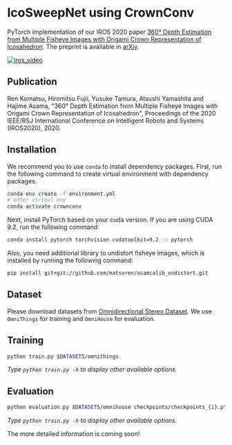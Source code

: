 # IcoSweepNet using CrownConv
PyTorch implementation of our IROS 2020 paper 
[360° Depth Estimation from Multiple Fisheye Images with Origami Crown Representation of Icosahedron](#). 
The preprint is available in [arXiv](https://arxiv.org/abs/2007.06891).

[![iros_video](https://img.youtube.com/vi/_vVD-zDMvyM/0.jpg)](https://youtu.be/_vVD-zDMvyM)


## Publication
Ren Komatsu, Hiromitsu Fujii, Yusuke Tamura, Atsushi Yamashita and Hajime Asama, "360° Depth Estimation from Multiple Fisheye Images with Origami Crown Representation of Icosahedron", Proceedings of the 2020 IEEE/RSJ International Conference on Intelligent Robots and Systems (IROS2020), 2020.

## Installation
We recommend you to use `conda` to install dependency packages.
First, run the following command to create virtual environment with dependency packages.
```bash
conda env create -f environment.yml
# enter virtual env
conda activate crownconv
```

Next, install PyTorch based on your cuda version. If you are using CUDA 9.2, run the following command:
```bash
conda install pytorch torchvision cudatoolkit=9.2 -c pytorch
```

Also, you need additional library to undistort fisheye images, which is installed by running the following command: 
```bash
pip install git+git://github.com/matsuren/ocamcalib_undistort.git
```

## Dataset
Please download datasets from [Omnidirectional Stereo Dataset](http://cvlab.hanyang.ac.kr/project/omnistereo/).
We use `OmniThings` for training and `OmniHouse` for evaluation.


## Training
```bash
python train.py $DATASETS/omnithings 
```
_Type `python train.py -h` to display other available options._

## Evaluation
```bash
python evaluation.py $DATASETS/omnihouse checkpoints/checkpoints_{i}.pth --save_depth
```
_Type `python train.py -h` to display other available options._

The more detailed information is coming soon!